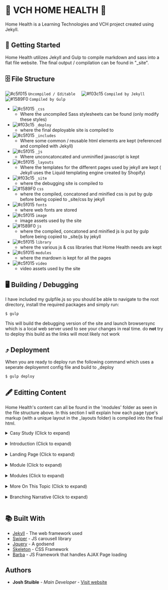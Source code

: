 # 🏥 VCH HOME HEALTH 🏥

Home Health is a Learning Technologies and VCH project created using Jekyll.

## 🏁 Getting Started

Home Health utilizes Jekyll and Gulp to compile markdown and sass into a flat file website.  The final output / compilation can be found in "_site".


## 🗄 File Structure

![#c5f015](https://placehold.it/15/c5f015/000000?text=+) `Uncompiled / Editable` 
&nbsp;  &nbsp;
![#f03c15](https://placehold.it/15/f03c15/000000?text=+) `Compiled by Jekyll`
 &nbsp;&nbsp;
![#1589F0](https://placehold.it/15/1589F0/000000?text=+) `Compiled by Gulp`

- ![#c5f015](https://placehold.it/15/c5f015/000000?text=+) `_css`
    - Where the uncompiled Sass stylesheets can be found (only modify these styles)
- ![#f03c15](https://placehold.it/15/f03c15/000000?text=+) `_deploy`
    - where the final deployable site is compiled to
- ![#c5f015](https://placehold.it/15/c5f015/000000?text=+) `_includes`
    - Where some common / reusable html elements are kept (referenced and compiled with Jekyll)
- ![#c5f015](https://placehold.it/15/c5f015/000000?text=+) `_js`
    - Where unconcatoncated and unminified javascript is kept
- ![#c5f015](https://placehold.it/15/c5f015/000000?text=+) `_layouts`
    - Where the templates for the different pages used by jekyll are kept ( Jekyll uses the Liquid templating engine created by Shopify)
- ![#f03c15](https://placehold.it/15/f03c15/000000?text=+) `_site`
    - where the debugging site is compiled to
- ![#1589F0](https://placehold.it/15/1589F0/000000?text=+) `css`
    - where the compiled, concatoned and minified css is put by gulp before being copied to _site/css by jekyll
- ![#c5f015](https://placehold.it/15/c5f015/000000?text=+) `fonts`
    - where web fonts are stored
- ![#c5f015](https://placehold.it/15/c5f015/000000?text=+) `image`
    - image assets used by the site
- ![#1589F0](https://placehold.it/15/1589F0/000000?text=+) `js`
    - where the compiled, concatoned and minified js is put by gulp before being copied to _site/js by jekyll
- ![#c5f015](https://placehold.it/15/c5f015/000000?text=+) `library`
    - where the various js & css libraries that Home Health needs are kept
- ![#c5f015](https://placehold.it/15/c5f015/000000?text=+) `modules`
    - where the mardown is kept for all the pages
- ![#c5f015](https://placehold.it/15/c5f015/000000?text=+) `video`
    - video assets used by the site


## 🖥 Building / Debugging

I have included my gulpfile.js so you should be able to navigate to the root directory, install the required packages and simply run:

```bash
$ gulp
```

This will build the debugging version of the site and launch browsersync which is a local web server used to see your changes in real time. do __not__ try to deploy this build as the links will most likely not work

## ⤴️ Deployment

When you are ready to deploy run the following command which uses a seperate deployemnt config file and build to _deploy

```bash
$ gulp deploy
```


## 🖋 Editting Content
Home Health's content can all be found in the 'modules' folder as seen in the file structure above.  In this section I will explain how each page type's markup (with a unique layout in the _layouts folder) is compiled into the final html.

<details><summary>
Casy Study (Click to expand)
</summary>
[ /_layouts/case-study.html ]

This layout is used for each Case Study found under each module.  This page has not been completed

```yaml
#not done
```
</details><br>

<details><summary>
Introduction (Click to expand)
</summary>
[ /_layouts/introduction.html ]
</details><br>

<details><summary>
Landing Page (Click to expand)
</summary>
[ /_layouts/landing.html ]
</details><br>

<details><summary>
Module (Click to expand)
</summary>
[ /_layouts/module.html ]
</details><br>

<details><summary>
Modules (Click to expand)
</summary>
[ /_layouts/modules.html ]
</details><br>

<details><summary>
More On This Topic (Click to expand)
</summary>
[ /_layouts/more.html ]

This page takes quite a bit of custom frontmatter to generate a pretty customizable page.  Inside a nested list named 'sections', you can create sub lists that will be rendered within the section as a 'part'.  Parts can be rendered on the left half, the right half, or fill the entire section 
    
```yaml
sections:
  #declare a section like this, you can have as many sections as you want
  - section:

    #Sections can have either just one full part, 2 half parts, or all three parts.  
    - part: half | full #must be one of these 2 types

      #title of part
      title: A Great Title 

      #Text block that will appear in the part
      text: lots of great information

      #Display an embedded youtube video, just input youtube embed url
      youtube: https://www.youtube.com/embed/xw9BBb8LhYw

      #display a locally hosted video, just input the file path
      video: folder/video.mp4

      #lazy way add padding
      spacer-title: asdfasdfadf

      #due to limitations with YAML Frontmatter, I have created duplicate title and text blocks with the suffix '-2' so you
      #can use more then one per part if needed (you can only use on of a block type per part)
      title-2: A Title
      text-2: Some text

      # A block that takes in a list and displays circles containing images
      circles:
        - Title: image.png
        - Spiritual: modules/pcc/more-on-topic/holistic/spiritual.png
        - Cultural: modules/pcc/more-on-topic/holistic/cultural.png

      # A block that takes in an array and displays mutiple questions
      questions: ['How did you feel?', 'What were the ramifications?'] 

      # A block that creates a matching quiz (this whole layout thing is such a hack so I apologies for these janky blocks)
      quiz-matching:
        # first you define category names and images to represent them
        - category: [Depression, more-on-topic/deppression.jpg]
        - category: [Delirium, more-on-topic/delirium.jpg]
        - category: [Dementia, more-on-topic/dementia.jpg]

        #You then define items that fall under your define categories, the user will have to match them up
        - Depression: 'Sudden Onset'
        - Delirium: 'Medical Emergency'
        - Depression: 'Wandering'
        - Dementia: 'Memory disturbances'
        - Dementia: 'Hopelessness'
        

      
 
```
</details><br>

<details><summary>
Branching Narrative (Click to expand)
</summary>
[ /_layouts/more.html ]
</details><br>

## 📚 Built With

* [Jekyll](https://jekyllrb.com/) - The web framework used
* [Swiper](http://idangero.us/swiper/) - JS carousell library
* [Jquery](https://jquery.com/) - A godsend
* [Skeleton](http://getskeleton.com/) - CSS Framework
* [Barba](http://barbajs.org/) - JS Framework that handles AJAX Page loading

## Authors

* **Josh Stuible** - *Main Developer* - [Visit website](https://stuible.com)

